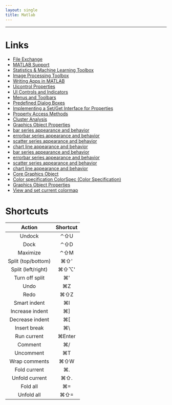 ```yaml
---
layout: single
title: Matlab
---
```


---

# Links

- [File Exchange](http://www.mathworks.com/matlabcentral/fileexchange/)
- [MATLAB Support](http://www.mathworks.com/support/search_results.html)
- [Statistics & Machine Learning Toolbox](http://www.mathworks.com/products/statistics/)
- [Image Processing Toolbox](http://www.mathworks.com/products/image/)
- [Writing Apps in MATLAB](http://www.mathworks.com/company/newsletters/articles/writing-apps-in-matlab.html)
- [Uicontrol Properties](http://www.mathworks.com/help/matlab/ref/uicontrol-properties.html)
- [UI Controls and Indicators](http://www.mathworks.com/help/matlab/gui-controls-and-indicators.html)
- [Menus and Toolbars](http://www.mathworks.com/help/matlab/menus-and-toolbars.html)
- [Predefined Dialog Boxes](http://www.mathworks.com/help/matlab/predefined-dialog-boxes.html)
- [Implementing a Set/Get Interface for Properties](http://www.mathworks.com/help/matlab/matlab_oop/implementing-a-set-get-interface-for-properties.html)
- [Property Access Methods](http://www.mathworks.com/help/matlab/matlab_oop/property-access-methods.html)
- [Cluster Analysis](http://www.mathworks.com/help/stats/examples/cluster-analysis.html)
- [Graphics Object Properties](http://www.mathworks.com/help/matlab/graphics-object-properties.html)
- [bar series appearance and behavior](http://www.mathworks.com/help/matlab/ref/barseries-properties.html)
- [errorbar series appearance and behavior](http://www.mathworks.com/help/matlab/ref/errorbarseries-properties.html)
- [scatter series appearance and behavior](http://www.mathworks.com/help/matlab/ref/scatterseries-properties.html)
- [chart line appearance and behavior](http://www.mathworks.com/help/matlab/ref/chartline-properties.html)
- [bar series appearance and behavior](http://www.mathworks.com/help/matlab/ref/barseries-properties.html;jsessionid=95bbb40189c05c136de9f7677a54)
- [errorbar series appearance and behavior](http://www.mathworks.com/help/matlab/ref/errorbarseries-properties.html;jsessionid=95bbb90a39aaf0a412b673e75c15)
- [scatter series appearance and behavior](http://www.mathworks.com/help/matlab/ref/scatterseries-properties.html;jsessionid=95bbc1036e9047e8df96e061acde)
- [chart line appearance and behavior](http://www.mathworks.com/help/matlab/ref/chartline-properties.html;jsessionid=95bbc69b74da7f3f4aeeeeb442ad)
- [Core Graphics Object](http://www.mathworks.com/help/matlab/creating_plots/core-graphics-objects.html)
- [Color specification ColorSpec (Color Specification)](http://www.mathworks.com/help/matlab/ref/colorspec.html)
- [Graphics Object Properties](http://www.mathworks.com/help/matlab/graphics-object-properties.html;jsessionid=95bbb326c1e64a8ee657e284ceff)
- [View and set current colormap](http://www.mathworks.com/help/matlab/ref/colormap.html)

# Shortcuts

| Action                             | Shortcut                |
| :--------------------------------: | :---------------------: |
| Undock                             | ⌃⇧U                     |
| Dock                               | ⌃⇧D                     |
| Maximize                           | ⌃⇧M                     |
| Split (top/bottom)                 | ⌘⇧'                     |
| Split (left/right)                 | ⌘⇧⌥'                    |
| Turn off split                     | ⌘'                      |
| Undo                               | ⌘Z                      |
| Redo                               | ⌘⇧Z                     |
| Smart indent                       | ⌘I                      |
| Increase indent                    | ⌘]                      |
| Decrease indent                    | ⌘[                      |
| Insert break                       | ⌘\                      |
| Run current                        | ⌘Enter                  |
| Comment                            | ⌘/                      |
| Uncomment                          | ⌘T                      |
| Wrap comments                      | ⌘⇧W                     |
| Fold current                       | ⌘.                      |
| Unfold current                     | ⌘⇧.                     |
| Fold all                           | ⌘=                      |
| Unfold all                         | ⌘⇧=                     |
